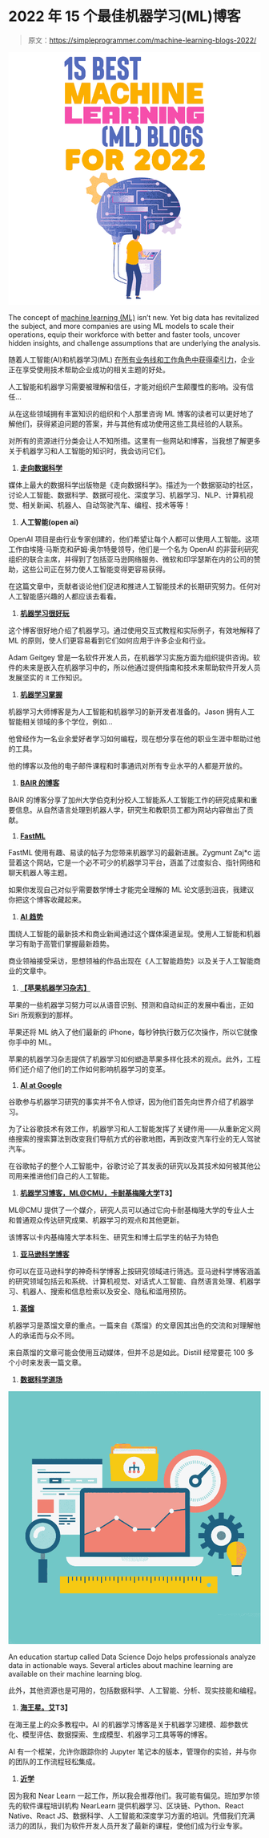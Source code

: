 # 2022 年 15 个最佳机器学习(ML)博客

> 原文：<https://simpleprogrammer.com/machine-learning-blogs-2022/>

![](img/e83b5acfb6dee0eb70a59de12aa987ef.png)

The concept of [machine learning (ML)](https://simpleprogrammer.com/category/machine-learning/) isn’t new. Yet big data has revitalized the subject, and more companies are using ML models to scale their operations, equip their workforce with better and faster tools, uncover hidden insights, and challenge assumptions that are underlying the analysis.

随着人工智能(AI)和机器学习(ML) [在所有业务线和工作角色中获得牵引力](https://simpleprogrammer.com/2022-technology-programming-trends/)，企业正在享受使用技术帮助企业成功的相关主题的好处。

人工智能和机器学习需要被理解和信任，才能对组织产生颠覆性的影响。没有信任…

从在这些领域拥有丰富知识的组织和个人那里咨询 ML 博客的读者可以更好地了解他们，获得紧迫问题的答案，并与其他有成功使用这些工具经验的人联系。

对所有的资源进行分类会让人不知所措。这里有一些网站和博客，当我想了解更多关于机器学习和人工智能的知识时，我会访问它们。

1.  **[走向数据科学](https://towardsdatascience.com/)**

媒体上最大的数据科学出版物是《走向数据科学》。描述为一个数据驱动的社区，讨论人工智能、数据科学、数据可视化、深度学习、机器学习、NLP、计算机视觉、相关新闻、机器人、自动驾驶汽车、编程、技术等等！

1.  **人工智能(open ai)**

OpenAI 项目是由行业专家创建的，他们希望让每个人都可以使用人工智能。这项工作由埃隆·马斯克和萨姆·奥尔特曼领导，他们是一个名为 OpenAI 的非营利研究组织的联合主席，并得到了包括亚马逊网络服务、微软和印孚瑟斯在内的公司的赞助，这些公司正在努力使人工智能变得更容易获得。

在这篇文章中，贡献者谈论他们促进和推进人工智能技术的长期研究努力。任何对人工智能感兴趣的人都应该去看看。

1.  **[机器学习很好玩](https://www.machinelearningisfun.com/)**

这个博客很好地介绍了机器学习。通过使用交互式教程和实际例子，有效地解释了 ML 的原则，使人们更容易看到它们如何应用于许多企业和行业。

Adam Geitgey 曾是一名软件开发人员，在机器学习实施方面为组织提供咨询。软件的未来是嵌入在机器学习中的，所以他通过提供指南和技术来帮助软件开发人员发展坚实的 it 工作知识。

1.  **[机器学习掌握](https://machinelearningmastery.com/)**

机器学习大师博客是为人工智能和机器学习的新开发者准备的。Jason 拥有人工智能相关领域的多个学位，例如…

他曾经作为一名业余爱好者学习如何编程，现在想分享在他的职业生涯中帮助过他的工具。

他的博客以及他的电子邮件课程和时事通讯对所有专业水平的人都是开放的。

1.  **[BAIR 的博客](https://bair.berkeley.edu/blog/)**

BAIR 的博客分享了加州大学伯克利分校人工智能系人工智能工作的研究成果和重要信息。从自然语言处理到机器人学，研究生和教职员工都为网站内容做出了贡献。

1.  **[FastML](http://fastml.com/)**

FastML 使用有趣、易读的帖子为您带来机器学习的最新进展。Zygmunt Zaj*c 运营着这个网站，它是一个必不可少的机器学习平台，涵盖了过度拟合、指针网络和聊天机器人等主题。

如果你发现自己对似乎需要数学博士才能完全理解的 ML 论文感到沮丧，我建议你把这个博客收藏起来。

1.  **[AI 趋势](https://www.aitrends.com/)**

围绕人工智能的最新技术和商业新闻通过这个媒体渠道呈现。使用人工智能和机器学习有助于高管们掌握最新趋势。

商业领袖接受采访，思想领袖的作品出现在《人工智能趋势》以及关于人工智能商业的文章中。

1.  **[【苹果机器学习杂志】](https://machinelearning.apple.com/)**

苹果的一些机器学习努力可以从语音识别、预测和自动纠正的发展中看出，正如 Siri 所观察到的那样。

苹果还将 ML 纳入了他们最新的 iPhone，每秒钟执行数万亿次操作，所以它就像你手中的 ML。

苹果的机器学习杂志提供了机器学习如何塑造苹果多样化技术的观点。此外，工程师们还介绍了他们的工作如何影响机器学习的变革。

1.  **[AI at Google](https://ai.google/)**

谷歌参与机器学习研究的事实并不令人惊讶，因为他们首先向世界介绍了机器学习。

为了让谷歌技术有效工作，机器学习和人工智能发挥了关键作用——从重新定义网络搜索的搜索算法到改变我们导航方式的谷歌地图，再到改变汽车行业的无人驾驶汽车。

在谷歌帖子的整个人工智能中，谷歌讨论了其发表的研究以及其技术如何被其他公司用来推进他们自己的人工智能。

1.  **[机器学习博客，ML@CMU，卡耐基梅隆大学](https://blog.ml.cmu.edu/)T3】**

ML@CMU 提供了一个媒介，研究人员可以通过它向卡耐基梅隆大学的专业人士和普通观众传达研究成果、机器学习的观点和其他更新。

该博客以卡内基梅隆大学本科生、研究生和博士后学生的帖子为特色

1.  **[亚马逊科学博客](https://www.amazon.science/blog)**

你可以在亚马逊科学的神奇科学博客上按研究领域进行筛选。亚马逊科学博客涵盖的研究领域包括云和系统、计算机视觉、对话式人工智能、自然语言处理、机器学习、机器人、搜索和信息检索以及安全、隐私和滥用预防。

1.  **[蒸馏](https://distill.pub/)**

机器学习是蒸馏文章的重点。一篇来自《蒸馏》的文章因其出色的交流和对理解他人的承诺而与众不同。

来自蒸馏的文章可能会使用互动媒体，但并不总是如此。Distill 经常要花 100 多个小时来发表一篇文章。

1.  **[数据科学道场](https://datasciencedojo.com/)**

![](img/9b70f07b402aaffe25f2933c1d6530b3.png)

An education startup called Data Science Dojo helps professionals analyze data in actionable ways. Several articles about machine learning are available on their machine learning blog.

此外，其他资源也是可用的，包括数据科学、人工智能、分析、现实技能和编程。

1.  **[海王星。艾](https://neptune.ai/)T3】**

在海王星上的众多教程中。AI 的机器学习博客是关于机器学习建模、超参数优化、模型评估、数据探索、生成模型、机器学习工具等等的博客。

AI 有一个框架，允许你跟踪你的 Jupyter 笔记本的版本，管理你的实验，并与你的团队的工作流程轻松集成。

1.  **[近学](https://nearlearn.com/)**

因为我和 Near Learn 一起工作，所以我会推荐他们。我可能有偏见。班加罗尔领先的软件课程培训机构 NearLearn 提供机器学习、区块链、Python、React Native、React JS、数据科学、人工智能和深度学习方面的培训。凭借我们充满活力的团队，我们为软件开发人员开发了最新的课程，使他们成为行业专家。